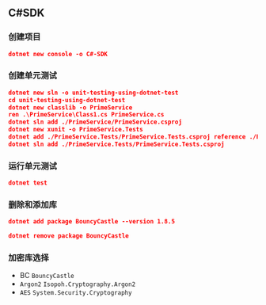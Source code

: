 ## C#SDK

### 创建项目

```json
dotnet new console -o C#-SDK
```

### 创建单元测试

```json
dotnet new sln -o unit-testing-using-dotnet-test
cd unit-testing-using-dotnet-test
dotnet new classlib -o PrimeService
ren .\PrimeService\Class1.cs PrimeService.cs
dotnet sln add ./PrimeService/PrimeService.csproj
dotnet new xunit -o PrimeService.Tests
dotnet add ./PrimeService.Tests/PrimeService.Tests.csproj reference ./PrimeService/PrimeService.csproj
dotnet sln add ./PrimeService.Tests/PrimeService.Tests.csproj
```

### 运行单元测试
```json
dotnet test
```

### 删除和添加库
```json
dotnet add package BouncyCastle --version 1.8.5

dotnet remove package BouncyCastle
```

### 加密库选择

* BC  `BouncyCastle`
* `Argon2`  `Isopoh.Cryptography.Argon2`
* `AES` `System.Security.Cryptography`
